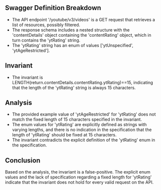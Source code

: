 ## Swagger Definition Breakdown
- The API endpoint '/youtube/v3/videos' is a GET request that retrieves a list of resources, possibly filtered.
- The response schema includes a nested structure with the 'contentDetails' object containing the 'contentRating' object, which in turn contains the 'ytRating' string.
- The 'ytRating' string has an enum of values ['ytUnspecified', 'ytAgeRestricted'].

## Invariant
- The invariant is LENGTH(return.contentDetails.contentRating.ytRating)==15, indicating that the length of the 'ytRating' string is always 15 characters.

## Analysis
- The provided example value of 'ytAgeRestricted' for 'ytRating' does not match the fixed length of 15 characters specified in the invariant.
- The enum values for 'ytRating' are explicitly defined as strings with varying lengths, and there is no indication in the specification that the length of 'ytRating' should be fixed at 15 characters.
- The invariant contradicts the explicit definition of the 'ytRating' enum in the specification.

## Conclusion
Based on the analysis, the invariant is a false-positive. The explicit enum values and the lack of specification regarding a fixed length for 'ytRating' indicate that the invariant does not hold for every valid request on the API.

